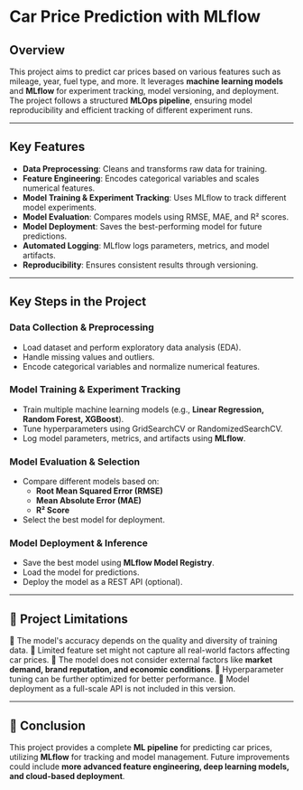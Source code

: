 # Car Price Prediction with MLflow

## Overview
This project aims to predict car prices based on various features such as mileage, year, fuel type, and more. It leverages **machine learning models** and **MLflow** for experiment tracking, model versioning, and deployment. The project follows a structured **MLOps pipeline**, ensuring model reproducibility and efficient tracking of different experiment runs.

---

## Key Features
- **Data Preprocessing**: Cleans and transforms raw data for training.
- **Feature Engineering**: Encodes categorical variables and scales numerical features.
- **Model Training & Experiment Tracking**: Uses MLflow to track different model experiments.
- **Model Evaluation**: Compares models using RMSE, MAE, and R² scores.
- **Model Deployment**: Saves the best-performing model for future predictions.
- **Automated Logging**: MLflow logs parameters, metrics, and model artifacts.
- **Reproducibility**: Ensures consistent results through versioning.

---

## Key Steps in the Project
### Data Collection & Preprocessing
- Load dataset and perform exploratory data analysis (EDA).
- Handle missing values and outliers.
- Encode categorical variables and normalize numerical features.

### Model Training & Experiment Tracking
- Train multiple machine learning models (e.g., **Linear Regression, Random Forest, XGBoost**).
- Tune hyperparameters using GridSearchCV or RandomizedSearchCV.
- Log model parameters, metrics, and artifacts using **MLflow**.

### Model Evaluation & Selection
- Compare different models based on:
  - **Root Mean Squared Error (RMSE)**
  - **Mean Absolute Error (MAE)**
  - **R² Score**
- Select the best model for deployment.

### Model Deployment & Inference
- Save the best model using **MLflow Model Registry**.
- Load the model for predictions.
- Deploy the model as a REST API (optional).

---

## 🚧 Project Limitations
🔸 The model's accuracy depends on the quality and diversity of training data.
🔸 Limited feature set might not capture all real-world factors affecting car prices.
🔸 The model does not consider external factors like **market demand, brand reputation, and economic conditions**.
🔸 Hyperparameter tuning can be further optimized for better performance.
🔸 Model deployment as a full-scale API is not included in this version.

---

## 📜 Conclusion
This project provides a complete **ML pipeline** for predicting car prices, utilizing **MLflow** for tracking and model management. Future improvements could include **more advanced feature engineering, deep learning models, and cloud-based deployment**.
